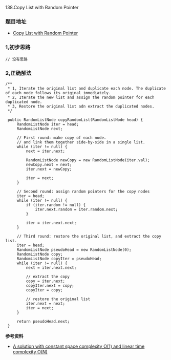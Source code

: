 138.Copy List with Random Pointer

### 题目地址
- [Copy List with Random Pointer](https://leetcode.com/problems/copy-list-with-random-pointer/)

### 1,初步思路

```
// 没有思路
```

### 2,正确解法

```
/**
 * 1, Iterate the original list and duplicate each node. The duplicate of each node follows its original immediately.
 * 2, Iterate the new list and assign the random pointer for each duplicated node.
 * 3, Restore the original list adn extract the duplicated nodes.
 */

 public RandomListNode copyRandomList(RandomListNode head) {
     RandomListNode iter = head;
     RandomListNode next;

     // First round: make copy of each node.
     // and link them together side-by-side in a single list.
     while (iter != null) {
         next = iter.next;

         RandomListNode newCopy = new RandomListNode(iter.val);
         newCopy.next = next;
         iter.next = newCopy;

         iter = next;
     }

     // Second round: assign random pointers for the copy nodes
     iter = head;
     while (iter != null) {
         if (iter.random != null) {
             iter.next.random = iter.random.next;
         }

         iter = iter.next.next;
     }

     // Third round: restore the original list, and extract the copy list.
     iter = head;
     RandomListNode pseudoHead = new RandomListNode(0);
     RandomListNode copy;
     RandomListNode copyIter = pseudoHead;
     while (iter != null) {
         next = iter.next.next;

         // extract the copy
         copy = iter.next;
         copyIter.next = copy;
         copyIter = copy;

         // restore the original list
         iter.next = next;
         iter = next;
     }

     return pseudoHead.next;
 }
```

**参考资料**
- [A solution with constant space complexity O(1) and linear time complexity O(N)](https://leetcode.com/problems/copy-list-with-random-pointer/discuss/43491/A-solution-with-constant-space-complexity-O(1)-and-linear-time-complexity-O(N))